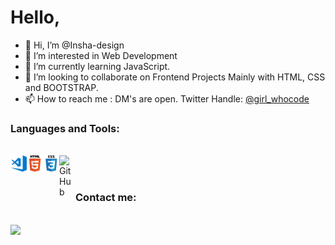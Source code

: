 # Hello,
- 👋 Hi, I’m @Insha-design
- 👀 I’m interested in Web Development
- 🌱 I’m currently learning JavaScript.
- 💞️ I’m looking to collaborate on Frontend Projects Mainly with HTML, CSS and BOOTSTRAP.
- 📫 How to reach me : DM's are open.
Twitter Handle: [@girl_whocode](https://twitter.com/girl_whocode)

### Languages and Tools:
<br />

<img align="left" alt="Visual Studio Code" width="26px" src="https://raw.githubusercontent.com/github/explore/80688e429a7d4ef2fca1e82350fe8e3517d3494d/topics/visual-studio-code/visual-studio-code.png" />
<img align="left" alt="HTML5" width="26px" src="https://raw.githubusercontent.com/github/explore/80688e429a7d4ef2fca1e82350fe8e3517d3494d/topics/html/html.png" />
<img align="left" alt="CSS3" width="26px" src="https://raw.githubusercontent.com/github/explore/80688e429a7d4ef2fca1e82350fe8e3517d3494d/topics/css/css.png" />
<img align="left" alt="GitHub" width="26px" src="https://github.githubassets.com/images/modules/logos_page/GitHub-Mark.png" />
<br />
<br />

### Contact me:
<br/>
<a href="https://twitter.com/girl_whocode">
    <img src="https://img.shields.io/twitter/url?url=https%3A%2F%2Ftwitter.com%2Fgirl_whocode" />
</a>

<!---
Insha-design/Insha-design is a ✨ special ✨ repository because its `README.md` (this file) appears on your GitHub profile.
You can click the Preview link to take a look at your changes.
--->
